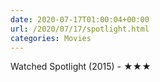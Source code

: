 ```yaml
---
date: 2020-07-17T01:00:04+00:00
url: /2020/07/17/spotlight.html
categories: Movies
---
```

Watched Spotlight (2015) - ★★★




